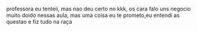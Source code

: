 professora eu tenteii, mas nao deu certo nn kkk, os cara falo uns negocio muito doido nessas aula, mas uma coisa eu te prometo,eu entendi as questao e fiz tudo na raça

<!---
EdsonJunior12357/EdsonJunior12357 is a ✨ special ✨ repository because its `README.md` (this file) appears on your GitHub profile.
You can click the Preview link to take a look at your changes.
--->
